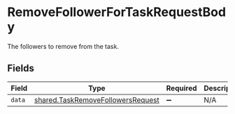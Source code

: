 # RemoveFollowerForTaskRequestBody

The followers to remove from the task.


## Fields

| Field                                                                                  | Type                                                                                   | Required                                                                               | Description                                                                            |
| -------------------------------------------------------------------------------------- | -------------------------------------------------------------------------------------- | -------------------------------------------------------------------------------------- | -------------------------------------------------------------------------------------- |
| `data`                                                                                 | [shared.TaskRemoveFollowersRequest](../../models/shared/taskremovefollowersrequest.md) | :heavy_minus_sign:                                                                     | N/A                                                                                    |